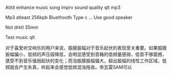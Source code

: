 Atitit enhance music song imprv sound quality qlt mp3

Mp3 atleast 256kpb
Bluethooth
Type c ...
Use good speaker

Not drktl 35mm


Test music qlt

对于喜爱听交响乐的用户来说，振膜振幅对于音乐起伏的表现至关重要。如果振膜振幅偏小，低频的声压级降低，会明显感受到音箱的低频量感弱，低音不够震撼，感受不到音乐强弱起伏的变化；而当振膜振幅偏大，超出振幅的线性工作区域，低频就会产生失真，听起来会感觉低频混浊拖沓。帝瓦雷SAM可以



